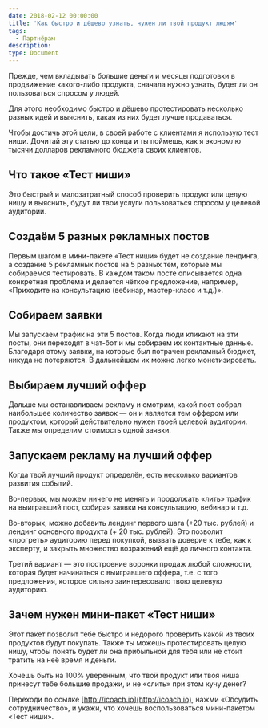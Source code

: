 ```yaml
---
date: 2018-02-12 00:00:00
title: 'Как быстро и дёшево узнать, нужен ли твой продукт людям'
tags:
  - Партнёрам
description:
type: Document
---
```


Прежде, чем вкладывать большие деньги и месяцы подготовки в продвижение какого-либо продукта, сначала нужно узнать, будет ли он пользоваться спросом у людей.

Для этого необходимо быстро и дёшево протестировать несколько разных идей и выяснить, какая из них будет лучше продаваться.

Чтобы достичь этой цели, в своей работе с клиентами я использую тест ниши. Дочитай эту статью до конца и ты поймешь, как я экономлю тысячи долларов рекламного бюджета своих клиентов.

## Что такое «Тест ниши»

Это быстрый и малозатратный способ проверить продукт или целую нишу и выяснить, будут ли твои услуги пользоваться спросом у целевой аудитории.

## Создаём 5 разных рекламных постов

Первым шагом в мини-пакете «Тест ниши» будет не создание лендинга, а создание 5 рекламных постов на 5 разных тем, которые мы собираемся тестировать. В каждом таком посте описывается одна конкретная проблема и делается чёткое предложение, например, «Приходите на консультацию (вебинар, мастер-класс и т.д.)».

## Собираем заявки

Мы запускаем трафик на эти 5 постов. Когда люди кликают на эти посты, они переходят в чат-бот и мы собираем их контактные данные. Благодаря этому заявки, на которые был потрачен рекламный бюджет, никуда не потеряются. В дальнейшем их можно легко монетизировать.

## Выбираем лучший оффер

Дальше мы останавливаем рекламу и смотрим, какой пост собрал наибольшее количество заявок — он и является тем оффером или продуктом, который действительно нужен твоей целевой аудитории. Также мы определим стоимость одной заявки.

## Запускаем рекламу на лучший оффер

Когда твой лучший продукт определён, есть несколько вариантов развития событий.

Во-первых, мы можем ничего не менять и продолжать «лить» трафик на выигравший пост, собирая заявки на консультацию, вебинар и т.д.

Во-вторых, можно добавить лендинг первого шага (+20 тыс. рублей) и лендинг основного продукта (+ 20 тыс. рублей). Это позволит «прогреть» аудиторию перед покупкой, вызвать доверие к тебе, как к эксперту, и закрыть множество возражений ещё до личного контакта.

Третий вариант — это построение воронки продаж любой сложности, которая будет начинаться с выигравшего оффера, т.е. с того предложения, которое сильно заинтересовало твою целевую аудиторию.

## Зачем нужен мини-пакет «Тест ниши»

Этот пакет позволит тебе быстро и недорого проверить какой из твоих продуктов будут покупать. Также ты можешь протестировать целую нишу, чтобы понять будет ли она прибыльной для тебя или не стоит тратить на неё время и деньги.

Хочешь быть на 100% уверенным, что твой продукт или твоя ниша принесут тебе большие продажи, и не «слить» при этом кучу денег?

Переходи по ссылке [http://icoach.io](http://icoach.io), нажми «Обсудить сотрудничество», и укажи, что хочешь воспользоваться мини-пакетом «Тест ниши».
